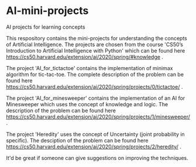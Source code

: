 # AI-mini-projects
AI projects for learning concepts

This respository contains the mini-projects for understanding the concepts of Artificial Intelligence. The projects are chosen from the course 'CS50’s Introduction to
Artificial Intelligence with Python' which can be found here https://cs50.harvard.edu/extension/ai/2020/spring/#knowledge .

The project 'AI\_for\_tictactoe'  contains the implementation of minimax algorithm for tic-tac-toe. The complete description of the problem can be found here https://cs50.harvard.edu/extension/ai/2020/spring/projects/0/tictactoe/ .

The project 'AI\_for\_minesweeper' contains the implementation of an AI for Minesweeper which uses the concept of knowledge and logic. The description of the problem can be found here https://cs50.harvard.edu/extension/ai/2020/spring/projects/1/minesweeper/ .

The project 'Heredity' uses the concept of Uncertainty (joint probability in specific). The desciption of the problem can be found here https://cs50.harvard.edu/extension/ai/2020/spring/projects/2/heredity/ . 

It'd be great if someone can give suggestions on improving the techniques.
